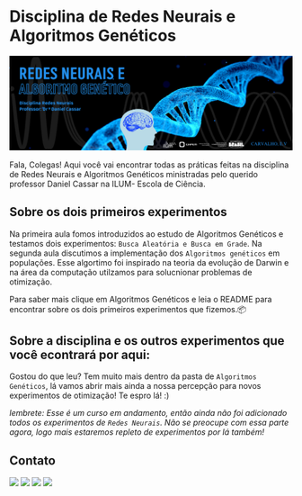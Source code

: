 #  **Disciplina de Redes Neurais e Algoritmos Genéticos** 

![image](Imagens/inicial.png)

Fala, Colegas! Aqui você vai encontrar todas as práticas feitas na disciplina de Redes Neurais e Algoritmos Genéticos ministradas pelo querido professor Daniel Cassar na ILUM- Escola de Ciência.

## Sobre os dois primeiros experimentos 

Na primeira aula fomos introduzidos ao estudo de Algoritmos Genéticos e testamos dois experimentos: `Busca Aleatória e Busca em Grade`.
Na segunda aula discutimos a implementação dos `Algoritmos genéticos` em populações. Esse algortimo foi inspirado na teoria da evolução de Darwin e na área da computação utilzamos para solucnionar problemas de otimização.

Para saber mais clique em Algoritmos Genéticos e leia o README para encontrar sobre os dois primeiros experimentos que fizemos.📦


## Sobre a disciplina e os outros experimentos que você econtrará por aqui:

Gostou do que leu? Tem muito mais dentro da pasta de `Algoritmos Genéticos`, lá vamos abrir mais ainda a nossa percepção para novos experimentos de otimização! Te espro lá! :)

_lembrete: Esse é um curso em andamento, então ainda não foi adicionado todos os experimentos de `Redes Neurais`. Não se preocupe com essa parte agora, logo mais estaremos repleto de experimentos por lá também!_

## Contato 
  <a href="https://instagram.com/eduardaveigac" target="_blank"><img src="https://img.shields.io/badge/-Instagram-%23E4405F?style=for-the-badge&logo=instagram&logoColor=white" target="_blank"></a>
  <a href = "mailto:eduarda220054@ilum.cnpem.br"><img src="https://img.shields.io/badge/-Gmail-%23333?style=for-the-badge&logo=gmail&logoColor=white" target="_blank"></a>
  <a href="https://www.linkedin.com/in/eduarda-veiga-b013821a6" target="_blank"><img src="https://img.shields.io/badge/-LinkedIn-%230077B5?style=for-the-badge&logo=linkedin&logoColor=white" target="_blank"></a> 
  <a href="https://www.youtube.com/channel/UCvf7m3bDwbFaezDbe_Igg_w" target="_blank"><img src="https://img.shields.io/badge/YouTube-FF0000?style=for-the-badge&logo=youtube&logoColor=white" target="_blank"></a>
















